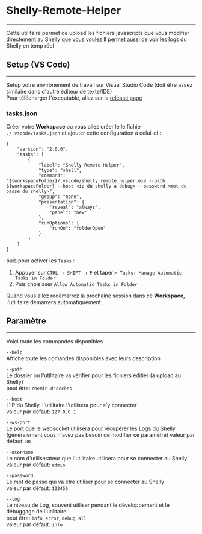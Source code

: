 # Shelly-Remote-Helper
***
Cette utilitaire permet de upload les fichiers javascripts que vous modifier directement au Shelly que vous voulez
Il permet aussi de voir les logs du Shelly en temp réel

## Setup (VS Code)
***
Setup votre environement de travail sur Visual Studio Code (doit être assez similaire dans d'autre éditeur de texte/IDE)  
Pour télécharger l'éxecutable, allez sur la [release page](https://gitlab.ptm.net/ptm/utilitaires/Shelly_Remote_Helper/-/releases)

### tasks.json
Créer votre **Workspace** ou vous allez créer le le fichier ``./.vscode/tasks.json`` et ajouter cette configuration à celui-ci :

```
{
    "version": "2.0.0",
    "tasks": [
        {
            "label": "Shelly Remote Helper",
            "type": "shell",
            "command": "${workspaceFolder}/.vscode/shelly_remote_helper.exe --path ${workspaceFolder} --host <ip du shelly a debug> --password <mot de passe du shelly>",
            "group": "none",
            "presentation": {
                "reveal": "always",
                "panel": "new"
            },
            "runOptions": {
                "runOn": "folderOpen"
            }
        }
    ]
}
```
puis pour activer les ``Tasks`` :

1. Appuyer sur ``CTRL `` + ``SHIFT `` + ``P`` et taper ``> Tasks: Manage Automatic Tasks in Folder``
2. Puis choisisser ``Allow Automatic Tasks in Folder``

Quand vous allez redémarrez la prochaine session dans ce **Workspace**, l'utilitaire démarrera automatiquement

## Paramètre
***
Voici toute les commandes disponibles  

``--help``  
Affiche toute les comandes disponibles avec leurs description  

``--path``  
Le dossier ou l'utilitaire va vérifier pour les fichiers éditier (à upload au  Shelly)  
peut être: ``chemin d'accèes``

``--host``  
L'IP du Shelly, l'utilitaire l'utilisera pour s'y connecter  
valeur par défaut: ``127.0.0.1``

``--ws-port``  
Le port que le websocket utilisera pour récupérer les Logs du Shelly  (généralement vous n'avez pas besoin de modifier ce paramètre)
valeur par défaut: ``80``  

``--username``  
Le nom d'utiliserateur que l'utilitaire utilisera pour se connecter au Shelly  
valeur par défaut: ``admin``  

``--password``  
Le mot de passe qui va être utiliser pour se connecter au Shelly  
valeur par défaut: ``123456``  

``--log``  
Le niveau de Log, souvent utiliser pendant le développement et le débuggage de l'utilitaire  
peut être: ``info``, ``error``, ``debug``, ``all``  
valeur par défaut: ``info``

